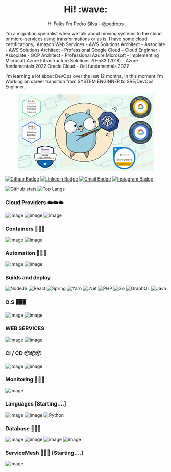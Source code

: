 <h1 align='center'> Hi! :wave:</h1>
<p align='center'>
  Hi Folks
I'm Pedro Silva - @pedrops
</p>
I'm a migration specialist when we talk about moving systems to the cloud or micro-services using transformations or as is. 
I have some cloud certifications,.
  Amazon Web Services
    - AWS Solutions Architect - Associate
    - AWS Solutions Architect - Professional
  Google Cloud    
  - Cloud Enginner - Associate
  - GCP Architect - Professional
  Azure Microsoft  
  - Implementing Microsoft Azure Infrastructure Solutions  70-533 (2018)
  - Azure fundamentals 2022
  Oracle Cloud   
  - Oci fundamentals 2022

I'm learning a lot about DevOps over the last 12 months,
In this moment I'm Working on career transition from SYSTEM ENGINNER to SRE/DevOps Enginner.

<p align="center">
  <img src="https://github.com/itpedrops/itpedrops/blob/main/images/kubernetes-testing2.gif" alt="animated" />
</p>

[![Github Badge](https://img.shields.io/badge/-Github-000?style=flat-square&logo=Github&logoColor=white&link=https://github.com/renatoruis)](https://github.com/itpedrops)
[![Linkedin Badge](https://img.shields.io/badge/-LinkedIn-blue?style=flat-square&logo=Linkedin&logoColor=white&link=https://www.linkedin.com/in/pedrops-it/)](https://www.linkedin.com/in/pedrops-it/)
[![Gmail Badge](https://img.shields.io/badge/-Gmail-c14438?style=flat-square&logo=Gmail&logoColor=white&link=mailto:it.pedrops@gmail.com)](mailto:it.pedrops@gmail.com)
[![Instagram Badge](https://img.shields.io/badge/Instagram-E4405F?style=for-the-badge&logo=instagram&logoColor=white)](https://www.instagram.com/pedr0pss)


[![GitHub stats](https://github-readme-stats.vercel.app/api?username=itpedrops&show_icons=true&theme=radical)](https://github.com/itpedrops/github-readme-stats)
[![Top Langs](https://github-readme-stats.vercel.app/api/top-langs/?username=itpedrops&langs_count=3&theme=radical)](https://github.com/itpedrops/github-readme-stats)
### Cloud Providers ☁️☁️☁️
![image](https://img.shields.io/badge/Amazon_AWS-232F3E?style=for-the-badge&logo=amazon-aws&logoColor=white)
![image](https://img.shields.io/badge/Google_Cloud-4285F4?style=for-the-badge&logo=google-cloud&logoColor=white)
![image](https://img.shields.io/badge/Microsoft_Azure-0089D6?style=for-the-badge&logo=microsoft-azure&logoColor=white)
### Containers 🚢🚢🚢
![image](https://img.shields.io/badge/Docker-2496ED?style=for-the-badge&logo=docker&logoColor=white)
![image](https://img.shields.io/badge/Kubernetes-326DE6?style=for-the-badge&logo=kubernetes&logoColor=white)
### Automation 🔧🔧🔧
![image](https://img.shields.io/badge/Ansible-000000?style=for-the-badge&logo=Ansible&logoColor=white)
![image](https://img.shields.io/badge/Terraform-7B42BC?style=for-the-badge&logo=terraform&logoColor=white)
### Builds and deploy
![NodeJS](https://img.shields.io/badge/node.js-6DA55F?style=for-the-badge&logo=node.js&logoColor=white)
![React](https://img.shields.io/badge/react-%2320232a.svg?style=for-the-badge&logo=react&logoColor=%2361DAFB)
![Spring](https://img.shields.io/badge/spring-%236DB33F.svg?style=for-the-badge&logo=spring&logoColor=white)
![Yarn](https://img.shields.io/badge/yarn-%232C8EBB.svg?style=for-the-badge&logo=yarn&logoColor=white)
![.Net](https://img.shields.io/badge/.NET-5C2D91?style=for-the-badge&logo=.net&logoColor=white)
![PHP](https://img.shields.io/badge/php-%23777BB4.svg?style=for-the-badge&logo=php&logoColor=white)
![Go](https://img.shields.io/badge/go-%2300ADD8.svg?style=for-the-badge&logo=go&logoColor=white)
![GraphQL](https://img.shields.io/badge/-GraphQL-E10098?style=for-the-badge&logo=graphql&logoColor=white)
![Java](https://img.shields.io/badge/java-%23ED8B00.svg?style=for-the-badge&logo=java&logoColor=white)
### O.S  🖥️🖥️🖥️
![image](https://img.shields.io/badge/Linux-E34F26?style=for-the-badge&logo=linux&logoColor=black)
![image](https://img.shields.io/badge/Windows-017AD7?style=for-the-badge&logo=windows&logoColor=white)
### WEB SERVICES
![image](https://img.shields.io/badge/Apache-CA2136?style=for-the-badge&logo=apache&logoColor=white)
![image](https://img.shields.io/badge/Nginx-009639?style=for-the-badge&logo=nginx&logoColor=white)
### CI / CD 📦📦📦
![image](https://img.shields.io/badge/Jenkins-D33833?style=for-the-badge&logo=jenkins&logoColor=white)
![image](https://img.shields.io/badge/GitLab-330F63?style=for-the-badge&logo=gitlab&logoColor=white)
### Monitoring 🔔🔔🔔
![image](https://img.shields.io/badge/Prometheus-E6522C?style=for-the-badge&logo=prometheus&logoColor=white)
### Languages [Starting....]
![image](https://img.shields.io/badge/Go-00ADD8?style=for-the-badge&logo=go&logoColor=white)
![image](https://img.shields.io/badge/Shell_Script-121011?style=for-the-badge&logo=gnu-bash&logoColor=white)
![Python](https://img.shields.io/badge/python-3670A0?style=for-the-badge&logo=python&logoColor=ffdd54)
### Database 💾💾💾
![image](https://img.shields.io/badge/MySQL-00000F?style=for-the-badge&logo=mysql&logoColor=white)
![image](https://img.shields.io/badge/MariaDB-01529E?style=for-the-badge&logo=mariadb&logoColor=white)
![image](https://img.shields.io/badge/PostgreSQL-316192?style=for-the-badge&logo=postgresql&logoColor=white)
![image](https://img.shields.io/badge/Redis-D9281A?style=for-the-badge&logo=redis&logoColor=white)
### ServiceMesh 💾💾💾 [Starting....]
![image](https://img.shields.io/badge/Istio-466BB0?style=for-the-badge&logo=Istio&logoColor=white)
